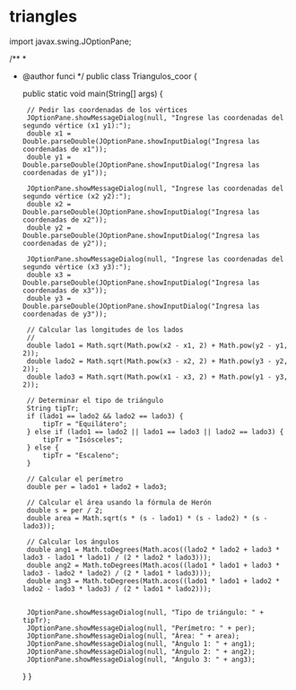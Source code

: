 # triangles
import javax.swing.JOptionPane;

/**
 *
 * @author funci
 */
public class Triangulos_coor {

    public static void main(String[] args) {
       

        // Pedir las coordenadas de los vértices
        JOptionPane.showMessageDialog(null, "Ingrese las coordenadas del segundo vértice (x1 y1):");
        double x1 = Double.parseDouble(JOptionPane.showInputDialog("Ingresa las coordenadas de x1"));
        double y1 = Double.parseDouble(JOptionPane.showInputDialog("Ingresa las coordenadas de y1"));

        JOptionPane.showMessageDialog(null, "Ingrese las coordenadas del segundo vértice (x2 y2):");
        double x2 = Double.parseDouble(JOptionPane.showInputDialog("Ingresa las coordenadas de x2"));
        double y2 = Double.parseDouble(JOptionPane.showInputDialog("Ingresa las coordenadas de y2"));

        JOptionPane.showMessageDialog(null, "Ingrese las coordenadas del segundo vértice (x3 y3):");
        double x3 = Double.parseDouble(JOptionPane.showInputDialog("Ingresa las coordenadas de x3"));
        double y3 = Double.parseDouble(JOptionPane.showInputDialog("Ingresa las coordenadas de y3"));

        // Calcular las longitudes de los lados
        //
        double lado1 = Math.sqrt(Math.pow(x2 - x1, 2) + Math.pow(y2 - y1, 2));
        double lado2 = Math.sqrt(Math.pow(x3 - x2, 2) + Math.pow(y3 - y2, 2));
        double lado3 = Math.sqrt(Math.pow(x1 - x3, 2) + Math.pow(y1 - y3, 2));

        // Determinar el tipo de triángulo
        String tipTr;
        if (lado1 == lado2 && lado2 == lado3) {
            tipTr = "Equilátero";
        } else if (lado1 == lado2 || lado1 == lado3 || lado2 == lado3) {
            tipTr = "Isósceles";
        } else {
            tipTr = "Escaleno";
        }

        // Calcular el perímetro
        double per = lado1 + lado2 + lado3;

        // Calcular el área usando la fórmula de Herón
        double s = per / 2;
        double area = Math.sqrt(s * (s - lado1) * (s - lado2) * (s - lado3));

        // Calcular los ángulos
        double ang1 = Math.toDegrees(Math.acos((lado2 * lado2 + lado3 * lado3 - lado1 * lado1) / (2 * lado2 * lado3)));
        double ang2 = Math.toDegrees(Math.acos((lado1 * lado1 + lado3 * lado3 - lado2 * lado2) / (2 * lado1 * lado3)));
        double ang3 = Math.toDegrees(Math.acos((lado1 * lado1 + lado2 * lado2 - lado3 * lado3) / (2 * lado1 * lado2)));

      
        JOptionPane.showMessageDialog(null, "Tipo de triángulo: " + tipTr);
        JOptionPane.showMessageDialog(null, "Perímetro: " + per);
        JOptionPane.showMessageDialog(null, "Área: " + area);
        JOptionPane.showMessageDialog(null, "Ángulo 1: " + ang1);
        JOptionPane.showMessageDialog(null, "Ángulo 2: " + ang2);
        JOptionPane.showMessageDialog(null, "Ángulo 3: " + ang3);

    }
}
